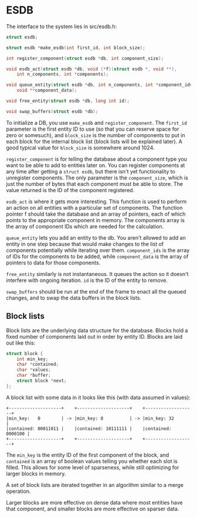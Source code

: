 # ESDB

The interface to the system lies in src/esdb.h:

```c
struct esdb;

struct esdb *make_esdb(int first_id, int block_size);

int register_component(struct esdb *db, int component_size);

void esdb_act(struct esdb *db, void (*f)(struct esdb *, void **),
    int n_components, int *components);

void queue_entity(struct esdb *db, int n_components, int *component_ids,
    void **component_data);

void free_entity(struct esdb *db, long int id);

void swap_buffers(struct esdb *db);
```

To initialize a DB, you use `make_esdb` and `register_component`. The `first_id` 
parameter is the first entity ID to use (so that you can reserve space 
for zero or somesuch), and `block_size` is the number of components to put in each
block for the internal block list (block lists will be explained later). A good
typical value for `block_size` is somewhere around 1024.

`register_component` is for telling the database about a component type you want
to be able to add to entities later on. You can register components at any time
after getting a `struct esdb`, but there isn't yet functionality to unregister
components. The only parameter is the `component_size`, which is just the number
of bytes that each component must be able to store. The value returned is the ID
of the component registered.

`esdb_act` is where it gets more interesting. This function is used to perform
an action on all entities with a particular set of components. The function
pointer f should take the database and an array of pointers, each of which
points to the appropriate component in memory. The components array is the array
of component IDs which are needed for the calculation.

`queue_entity` lets you add an entity to the db. You aren't allowed to add an
entity in one step because that would make changes to the list of components
potentially while iterating over them. `component_ids` is the array of IDs for
the components to be added, while `component_data` is the array of pointers to
data for those components.

`free_entity` similarly is not instantaneous. It queues the action so it doesn't
interfere with ongoing iteration. `id` is the ID of the entity to remove.

`swap_buffers` should be run at the end of the frame to enact all the queued 
changes, and to swap the data buffers in the block lists.

## Block lists
Block lists are the underlying data structure for the database. Blocks hold
a fixed number of components laid out in order by entity ID. Blocks are laid
out like this:

```c
struct block {
    int min_key;
    char *contained;
    char *values;
    char *buffer;
    struct block *next;
};
```

A block list with some data in it looks like this (with data assumed in values):

```
+--------------------+    +--------------------+    +-------------------+
|min_key:   0        | -> |min_key: 8          | -> |min_key: 32        |
|contained: 00011011 |    |contained: 10111111 |    |contained: 0000100 |
+--------------------+    +--------------------+    +-------------------+
```

The `min_key` is the entity ID of the first component of the block, and
`contained` is an array of boolean values telling you whether each slot is
filled. This allows for some level of sparseness, while still optimizing
for larger blocks in memory.

A set of block lists are iterated together in an algorithm similar to a merge
operation.

Larger blocks are more effective on dense data where most entities have that
component, and smaller blocks are more effective on sparser data.


